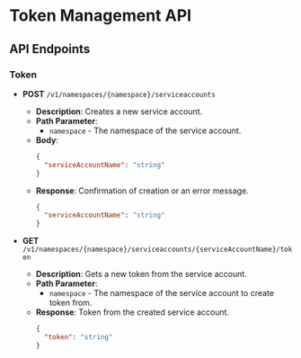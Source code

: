 # Token Management API

## API Endpoints

### Token

- **POST** `/v1/namespaces/{namespace}/serviceaccounts`
  - **Description**: Creates a new service account.
  - **Path Parameter**:
    - `namespace` - The namespace of the service account.
  - **Body**:
    ```json
    {
      "serviceAccountName": "string"
    }
    ```
  - **Response**: Confirmation of creation or an error message.
    ```json
    {
      "serviceAccountName": "string"
    }
    ```

- **GET** `/v1/namespaces/{namespace}/serviceaccounts/{serviceAccountName}/token`
  - **Description**: Gets a new token from the service account.
  - **Path Parameter**:
    - `namespace` - The namespace of the service account to create token from.
  - **Response**: Token from the created service account.
    ```json
    {
      "token": "string"
    }
    ```
